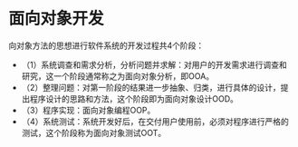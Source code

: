 # 面向对象开发

向对象方法的思想进行软件系统的开发过程共4个阶段：

- （1）系统调查和需求分析，分析问题并求解：对用户的开发需求进行调查和研究，这一个阶段通常称之为面向对象分析，即OOA。
- （2）整理问题：对第一阶段的结果进一步抽象、归类，进行具体的设计，提出程序设计的思路和方法，这个阶段即为面向对象设计OOD。
- （3）程序实现：面向对象编程OOP。
- （4）系统测试：系统开发好后，在交付用户使用前，必须对程序进行严格的测试，这个阶段称为面向对象测试OOT。

